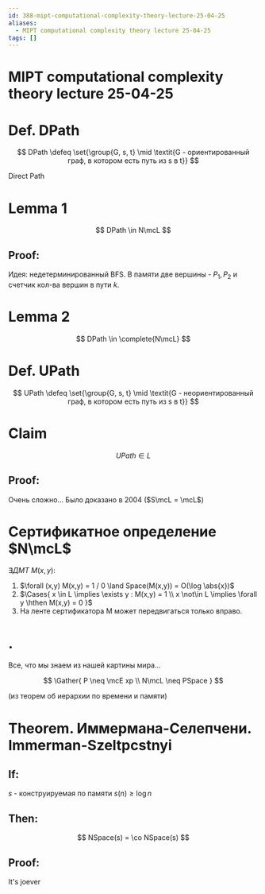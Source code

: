 ```yaml
---
id: 388-mipt-computational-complexity-theory-lecture-25-04-25
aliases:
  - MIPT computational complexity theory lecture 25-04-25
tags: []
---
```


# MIPT computational complexity theory lecture 25-04-25

# Def. DPath

$$
DPath \defeq \set{\group{G, s, t} \mid \textit{G - ориентированный граф, в котором есть путь из s в t}}
$$

Direct Path

# Lemma 1

$$
DPath \in N\mcL
$$

## Proof:

Идея: недетерминированный BFS.
В памяти две вершины - $P_1, P_2$ и счетчик кол-ва вершин в пути $k$.

# Lemma 2

$$
DPath \in \complete{N\mcL}
$$

# Def. UPath

$$
UPath \defeq \set{\group{G, s, t} \mid \textit{G - неориентированный граф, в котором есть путь из s в t}}
$$

# Claim

$$
UPath \in L
$$

## Proof:

Очень сложно...
Было доказано в 2004 ($S\mcL = \mcL$)

# Сертификатное определение $N\mcL$

$\exists ДМТ\ M(x,y):$

1. $\forall (x,y) M(x,y) = 1 / 0 \land Space(M(x,y)) = O(\log \abs{x})$
2. $\Cases{
   x \in L \implies \exists y : M(x,y) = 1 \\
   x \not\in L \implies \forall y \hthen M(x,y) = 0
   }$
3. На ленте сертификатора M может передвигаться только вправо.

# .

Все, что мы знаем из нашей картины мира...

$$
\Gather{
P \neq \mcE xp \\
N\mcL \neq PSpace
}
$$

(из теорем об иерархии по времени и памяти)

# Theorem. Иммермана-Селепчени. Immerman-Szeltpcstnyi

## If:

$s$ - конструируемая по памяти
$s(n) \ge \log n$

## Then:

$$
NSpace(s) = \co NSpace(s)
$$

## Proof:

It's joever
